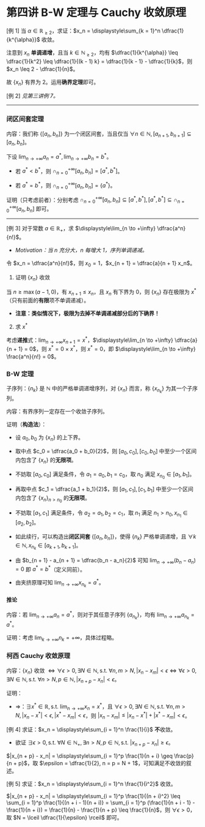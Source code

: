 # 第四讲 B-W 定理与 Cauchy 收敛原理

[例 1] 当 $\alpha \in \mathbb{R}_{\geq 2}$，求证：$x_n = \displaystyle\sum_{k = 1}^n \dfrac{1}{k^{\alpha}}$ 收敛。

注意到 $x_n$ **单调递增**，且当 $k \in \mathbb{N}_{\geq 2}$，均有 $\dfrac{1}{k^{\alpha}} \leq \dfrac{1}{k^2} \leq \dfrac{1}{(k - 1) k} = \dfrac{1}{k - 1} - \dfrac{1}{k}$，则 $x_n \leq 2 - \dfrac{1}{n}$。

故 $\{x_n\}$ 有界为 $2$。运用**确界定理**即可。

[例 2] _见第三讲例 7。_

------

### 闭区间套定理

内容：我们称 $\{[a_n, b_n]\}$ 为一个闭区间套，当且仅当 $\forall n \in \mathbb{N}, [a_{n + 1}, b_{n + 1}] \subseteq [a_n, b_n]$。

下设 $\displaystyle\lim_{n \to +\infty} a_n = a^*, \displaystyle\lim_{n \to +\infty} b_n = b^*$。

- 若 $a^* < b^*$，则 $\cap_{n = 0}^{+\infty} [a_n, b_n] = [a^*, b^*]$。

- 若 $a^* = b^*$，则 $\cap_{n = 0}^{+\infty} [a_n, b_n] = \{a^*\}$。

证明（只考虑前者）：分别考虑 $\cap_{n = 0}^{+\infty} [a_n, b_n] \subseteq [a^*, b^*], [a^*, b^*] \subseteq \cap_{n = 0}^{+\infty} [a_n, b_n]$ 即可。

------

[例 3] 对于常数 $a \in \mathbb{R}_+$，求 $\displaystyle\lim_{n \to +\infty} \dfrac{a^n}{n!}$。

- _Motivation：当 $n$ 充分大，$n$ 每增大 $1$，序列单调递减。_

令 $x_n = \dfrac{a^n}{n!}$，则 $x_0 = 1$，$x_{n + 1} = \dfrac{a}{n + 1} x_n$。

1. 证明 $\{x_n\}$ 收敛

当 $n \geq \max(a - 1, 0)$，有 $x_{n + 1} \leq x_n$，且 $x_n$ 有下界为 $0$，则 $\{x_n\}$ 存在极限为 $x^*$（只有前面的**有限**项不单调递减）。

- **注意：类似情况下，极限为去掉不单调递减部分后的下确界！**

2. 求 $x^*$

考虑**递推**式：$\displaystyle\lim_{n \to +\infty} x_{n + 1} = x^*$，$\displaystyle\lim_{n \to +\infty} \dfrac{a}{n + 1} = 0$，则 $x^* = 0 \times x^*$，则 $x^* = 0$，即 $\displaystyle\lim_{n \to +\infty} \frac{a^n}{n!} = 0$。

### B-W 定理

子序列：$\{n_k\}$ 是 $\mathbb{N}$ 中的严格单调递增序列，对 $\{x_n\}$ 而言，称 $\{x_{n_k}\}$ 为其一个子序列。

内容：有界序列一定存在一个收敛子序列。

证明（**构造法**）：

- 设 $a_0, b_0$ 为 $\{x_n\}$ 的上下界。

- 取中点 $c_0 = \dfrac{a_0 + b_0}{2}$，则 $[a_0, c_0], [c_0, b_0]$ 中至少一个区间内包含了 $\{x_n\}$ 的**无限项**。
- 不妨取 $[a_0, c_0]$ 满足条件，令 $a_1 = a_0, b_1 = c_0$，取 $n_0$ 满足 $x_{n_0} \in [a_1, b_1]$。
- 再取中点 $c_1 = \dfrac{a_1 + b_1}{2}$，则 $[a_1, c_1], [c_1, b_1]$ 中至少一个区间内包含了 $\{x_n\}_{n > n_0}$ 的**无限项**。
- 不妨取 $[a_1, c_1]$ 满足条件，令 $a_2 = a_1, b_2 = c_1$，取 $n_1$ 满足 $n_1 > n_0, x_{n_1} \in [a_2, b_2]$。
- 如此续行，可以构造出**闭区间套** $\{[a_n, b_n]\}$，使得 $\{n_k\}$ 严格单调递增，且 $\forall k \in \mathbb{N}, x_{n_k} \in [a_{k + 1}, b_{k + 1}]$。

- 由 $b_{n + 1} - a_{n + 1} = \dfrac{b_n - a_n}{2}$ 可知 $\displaystyle\lim_{n \to +\infty} (b_n - a_n) = 0$ 即 $a^* = b^*$（定义同前）。
- 由夹挤原理可知 $\displaystyle\lim_{n \to +\infty} x_{n_k} = a^*$。

#### 推论

内容：若 $\displaystyle\lim_{n \to +\infty} a_n = a^*$，则对于其任意子序列 $\{a_{n_k}\}$，均有 $\displaystyle\lim_{n \to +\infty} a_{n_k} = a^*$。

证明：考虑 $\displaystyle\lim_{k \to +\infty} n_k = +\infty$，具体过程略。

### 柯西 Cauchy 收敛原理

内容：$\{x_n\}$ 收敛 $\Leftrightarrow \forall \epsilon > 0, \exists N \in \mathbb{N}, \text{s.t. } \forall n, m > N, |x_n - x_m| < \epsilon \Leftrightarrow \forall \epsilon > 0, \exists N \in \mathbb{N}, \text{s.t. } \forall n > N, p \in \mathbb{N}, |x_{n + p} - x_n| < \epsilon$。

证明：

- $\Rightarrow$：$\exists x^* \in \mathbb{R}, \text{s.t. } \displaystyle\lim_{n \to +\infty} x_n = x^*$，且 $\forall \epsilon > 0, \exists N \in \mathbb{N}, \text{s.t. } \forall n, m > N, |x_n - x^*| < \epsilon, |x^* - x_m| < \epsilon$，则 $|x_n - x_m| \leq |x_n - x^*| + |x^* - x_m| < \epsilon$。

[例 4] 求证：$x_n = \displaystyle\sum_{i = 1}^n \frac{1}{i}$ **不**收敛。

- 欲证 $\exists \epsilon > 0, \text{s.t. } \forall N \in \mathbb{N}_+, \exists n > N, p \in \mathbb{N}, \text{s.t. } |x_{n + p} - x_n| \geq \epsilon$。

$|x_{n + p} - x_n| = \displaystyle\sum_{i = 1}^p \frac{1}{n + i} \geq \frac{p}{n + p}$，取 $\epsilon = \dfrac{1}{2}, n = p = N + 1$，可知满足不收敛的叙述。

[例 5] 求证：$x_n = \displaystyle\sum_{i = 1}^n \frac{1}{i^2}$ 收敛。

$|x_{n + p} - x_n| = \displaystyle\sum_{i = 1}^p \frac{1}{(n + i)^2} \leq \sum_{i = 1}^p \frac{1}{(n + i - 1)(n + i)} = \sum_{i = 1}^p (\frac{1}{n + i - 1} - \frac{1}{n + i}) = \frac{1}{n} - \frac{1}{n + p} \leq \frac{1}{n}$，则 $\forall \epsilon > 0$，取 $N = \lceil \dfrac{1}{\epsilon} \rceil$ 即可。